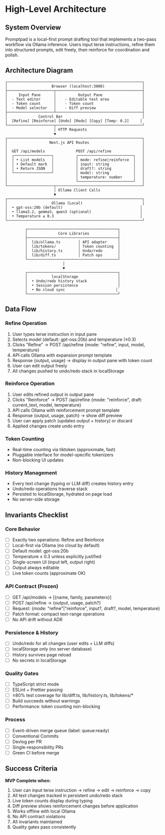 # High-Level Architecture

## System Overview

Promptpad is a local-first prompt drafting tool that implements a two-pass workflow via Ollama inference. Users input terse instructions, refine them into structured prompts, edit freely, then reinforce for coordination and polish.

## Architecture Diagram

```
┌─────────────────────────────────────────────────────────────┐
│                    Browser (localhost:3000)                 │
├─────────────────────┬───────────────────────────────────────┤
│     Input Pane      │          Output Pane                  │
│  - Text editor      │    - Editable text area               │
│  - Token count      │    - Token count                      │  
│  - Model selector   │    - Diff preview                     │
├─────────────────────┴───────────────────────────────────────┤
│              Control Bar                                    │
│  [Refine] [Reinforce] [Undo] [Redo] [Copy] [Temp: 0.2]     │
└─────────────────────┬───────────────────────────────────────┘
                      │ HTTP Requests
                      ▼
┌─────────────────────────────────────────────────────────────┐
│                   Next.js API Routes                        │
│                                                             │
│  GET /api/models              POST /api/refine              │
│  ┌─────────────────┐          ┌─────────────────────────┐   │
│  │ • List models   │          │ mode: refine|reinforce  │   │
│  │ • Default mark  │          │ input: string           │   │
│  │ • Return JSON   │          │ draft?: string          │   │
│  └─────────────────┘          │ model: string           │   │
│                               │ temperature: number     │   │
│                               └─────────────────────────┘   │
└─────────────────────┬───────────────────────────────────────┘
                      │ Ollama Client Calls
                      ▼
┌─────────────────────────────────────────────────────────────┐
│                    Ollama (Local)                           │
│  • gpt-oss:20b (default)                                   │
│  • llama3.2, gemma3, qwen3 (optional)                      │
│  • Temperature ≤ 0.3                                       │
└─────────────────────────────────────────────────────────────┘

         ┌─────────────────────────────────────────┐
         │              Core Libraries             │
         ├─────────────────────────────────────────┤
         │  lib/ollama.ts        │ API adapter     │
         │  lib/tokens/          │ Token counting  │
         │  lib/history.ts       │ Undo/redo       │
         │  lib/diff.ts          │ Patch ops       │
         └─────────────────────────────────────────┘
                          │
                          ▼
         ┌─────────────────────────────────────────┐
         │           localStorage                  │
         │  • Undo/redo history stack              │
         │  • Session persistence                  │
         │  • No cloud sync                       │
         └─────────────────────────────────────────┘
```

## Data Flow

### Refine Operation
1. User types terse instruction in input pane
2. Selects model (default: gpt-oss:20b) and temperature (≤0.3)
3. Clicks "Refine" → POST /api/refine {mode: "refine", input, model, temperature}
4. API calls Ollama with expansion prompt template
5. Response {output, usage} → display in output pane with token count
6. User can edit output freely
7. All changes pushed to undo/redo stack in localStorage

### Reinforce Operation  
1. User edits refined output in output pane
2. Clicks "Reinforce" → POST /api/refine {mode: "reinforce", draft: current_text, model, temperature}
3. API calls Ollama with reinforcement prompt template
4. Response {output, usage, patch} → show diff preview
5. User can apply patch (updates output + history) or discard
6. Applied changes create undo entry

### Token Counting
- Real-time counting via tiktoken (approximate, fast)
- Pluggable interface for model-specific tokenizers
- Non-blocking UI updates

### History Management
- Every text change (typing or LLM diff) creates history entry
- Undo/redo operations traverse stack
- Persisted to localStorage, hydrated on page load
- No server-side storage

## Invariants Checklist

### Core Behavior
- [ ] Exactly two operations: Refine and Reinforce
- [ ] Local-first via Ollama (no cloud by default)
- [ ] Default model: gpt-oss:20b
- [ ] Temperature ≤ 0.3 unless explicitly justified
- [ ] Single-screen UI (input left, output right)
- [ ] Output always editable
- [ ] Live token counts (approximate OK)

### API Contract (Frozen)
- [ ] GET /api/models → [{name, family, parameters}]
- [ ] POST /api/refine → {output, usage, patch?}
- [ ] Request: {mode: "refine"|"reinforce", input?, draft?, model, temperature}
- [ ] Patch format: compact text-range operations
- [ ] No API drift without ADR

### Persistence & History
- [ ] Undo/redo for all changes (user edits + LLM diffs)
- [ ] localStorage only (no server database)
- [ ] History survives page reload
- [ ] No secrets in localStorage

### Quality Gates
- [ ] TypeScript strict mode
- [ ] ESLint + Prettier passing
- [ ] ≥80% test coverage for lib/diff.ts, lib/history.ts, lib/tokens/*
- [ ] Build succeeds without warnings
- [ ] Performance: token counting non-blocking

### Process
- [ ] Event-driven merge queue (label: queue:ready)
- [ ] Conventional Commits
- [ ] Devlog per PR
- [ ] Single-responsibility PRs
- [ ] Green CI before merge

## Success Criteria

**MVP Complete when:**
1. User can input terse instruction → refine → edit → reinforce → copy
2. All text changes tracked in persistent undo/redo stack
3. Live token counts display during typing
4. Diff preview shows reinforcement changes before application
5. Works offline with local Ollama
6. No API contract violations
7. All invariants maintained
8. Quality gates pass consistently